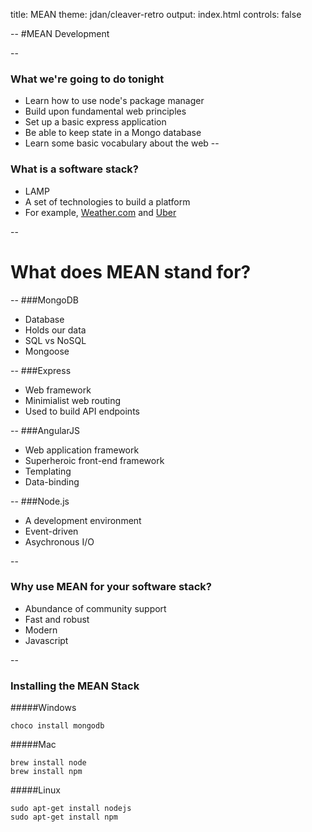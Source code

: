 title: MEAN
theme: jdan/cleaver-retro
output: index.html
controls: false

--
#MEAN Development

--
### What we're going to do tonight
* Learn how to use node's package manager
* Build upon fundamental web principles
* Set up a basic express application
* Be able to keep state in a Mongo database
* Learn some basic vocabulary about the web 
--
### What is a software stack?

* LAMP
* A set of technologies to build a platform
* For example, [Weather.com] and [Uber]

[Weather.com]: https://weather.com/
[Uber]: https://www.uber.com/
--
# What does MEAN stand for?
--
###MongoDB
* Database 
* Holds our data
* SQL vs NoSQL 
* Mongoose

--
###Express
* Web framework
* Minimialist web routing 
* Used to build API endpoints 

--
###AngularJS
* Web application framework
* Superheroic front-end framework
* Templating
* Data-binding




--
###Node.js
* A development environment
* Event-driven
* Asychronous I/O


--
### Why use MEAN for your software stack?
* Abundance of community support
* Fast and robust
* Modern
* Javascript

--

### Installing the MEAN Stack
#####Windows
```
choco install mongodb
```
#####Mac
```
brew install node 
brew install npm 
```
#####Linux
```
sudo apt-get install nodejs
sudo apt-get install npm
```



